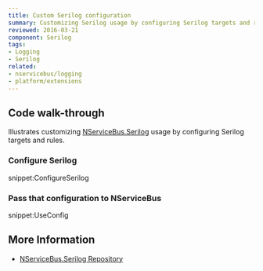 ```yaml
---
title: Custom Serilog configuration
summary: Customizing Serilog usage by configuring Serilog targets and rules.
reviewed: 2016-03-21
component: Serilog
tags:
- Logging
- Serilog
related:
- nservicebus/logging
- platform/extensions
---
```



## Code walk-through

Illustrates customizing [NServiceBus.Serilog](https://github.com/SimonCropp/NServiceBus.Serilog) usage by configuring Serilog targets and rules.


### Configure Serilog

snippet:ConfigureSerilog


### Pass that configuration to NServiceBus

snippet:UseConfig


## More Information

 * [NServiceBus.Serilog Repository](https://github.com/SimonCropp/NServiceBus.Serilog)
